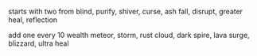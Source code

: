 starts with two from
blind, purify, shiver, curse, ash fall, disrupt, greater heal, reflection

add one every 10 wealth
meteor, storm, rust cloud, dark spire, lava surge, blizzard, ultra heal